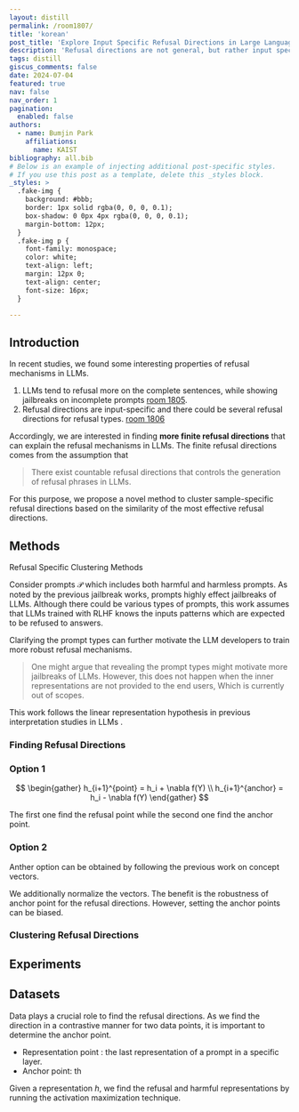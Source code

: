 ```yaml
---
layout: distill
permalink: /room1807/
title: 'korean'
post_title: 'Explore Input Specific Refusal Directions in Large Language Models'
description: 'Refusal directions are not general, but rather input specific. This work discover the effective refusal directions for the clustered inputs to broad the understanding on the interpretation of refusal directions in LLMs' 
tags: distill
giscus_comments: false
date: 2024-07-04
featured: true
nav: false
nav_order: 1
pagination:
  enabled: false
authors:
  - name: Bumjin Park
    affiliations:
      name: KAIST
bibliography: all.bib
# Below is an example of injecting additional post-specific styles.
# If you use this post as a template, delete this _styles block.
_styles: >
  .fake-img {
    background: #bbb;
    border: 1px solid rgba(0, 0, 0, 0.1);
    box-shadow: 0 0px 4px rgba(0, 0, 0, 0.1);
    margin-bottom: 12px;
  }
  .fake-img p {
    font-family: monospace;
    color: white;
    text-align: left;
    margin: 12px 0;
    text-align: center;
    font-size: 16px;
  }

---
```


## Introduction 

In recent studies, we found some interesting properties of refusal mechanisms in LLMs. 

1. LLMs tend to refusal more on the complete sentences, while showing jailbreaks on incomplete prompts [room 1805](https://room1805.github.io/room1805/). 
2. Refusal directions are input-specific and there could be several refusal directions for refusal types. [room 1806](https://room1805.github.io/room1806/) 

Accordingly, we are interested in finding **more finite refusal directions** that can explain the refusal mechanisms in LLMs. The finite refusal directions comes from the assumption that

> There exist countable refusal directions that controls the generation of refusal phrases in LLMs.

For this purpose, we propose a novel method to cluster sample-specific refusal directions based on the similarity of the most effective refusal directions. 



## Methods 

Refusal Specific Clustering Methods

Consider prompts $\mathcal{P}$ which includes both harmful and harmless prompts. 
As noted by the previous jailbreak works, prompts highly effect jailbreaks of LLMs. 
Although there could be various types of prompts, this work assumes that LLMs trained with RLHF knows the inputs patterns which are expected to be refused to answers. 

Clarifying the prompt types can further motivate the LLM developers to train more robust refusal mechanisms. 

> One might argue that revealing the prompt types might motivate more jailbreaks of LLMs. However, this does not happen when the inner representations are not provided to the end users, Which is currently out of scopes. 

This work follows the linear representation hypothesis in previous interpretation studies in LLMs <d-cite key="templeton2024scaling"> </d-cite>.   


### Finding Refusal Directions

### Option 1

$$
\begin{gather}
h_{i+1}^{point} = h_i + \nabla f(Y) \\  
h_{i+1}^{anchor}  = h_i - \nabla f(Y)
\end{gather}
$$

The first one find the refusal point while the second one find the anchor point. 

### Option 2

Anther option can be obtained by following the previous work on concept vectors. 

We additionally normalize the vectors. 
The benefit is the robustness of anchor point for the refusal directions. However, setting the anchor points can be biased. 


### Clustering Refusal Directions

## Experiments

## Datasets

Data plays a crucial role to find the refusal directions. As we find the direction in a contrastive manner for two data points, it is important to determine the anchor point. 

* Representation point : the last representation of a prompt in a specific layer.  
* Anchor point: th



Given a representation $h$, we find the refusal and harmful representations by running the activation maximization technique. 

